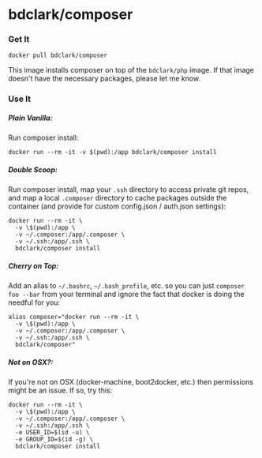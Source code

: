 # bdclark/composer

### Get It
`docker pull bdclark/composer`

This image installs composer on top of the `bdclark/php` image. If that image doesn't have the necessary packages, please let me know.


### Use It

##### Plain Vanilla:
Run composer install:
```
docker run --rm -it -v $(pwd):/app bdclark/composer install
```

##### Double Scoop:
Run composer install, map your `.ssh` directory to access private git repos, and map a local `.composer` directory to cache packages outside the container (and provide for custom config.json / auth.json settings):
```
docker run --rm -it \
  -v \$(pwd):/app \
  -v ~/.composer:/app/.composer \
  -v ~/.ssh:/app/.ssh \
  bdclark/composer install
```

##### Cherry on Top:
Add an alias to `~/.bashrc`, `~/.bash_profile`, etc. so you can just `composer foo --bar` from your terminal and ignore the fact that docker is doing the needful for you:
```
alias composer="docker run --rm -it \
  -v \$(pwd):/app \
  -v ~/.composer:/app/.composer \
  -v ~/.ssh:/app/.ssh \
  bdclark/composer"
```

##### Not on OSX?:
If you're not on OSX (docker-machine, boot2docker, etc.) then permissions might be an issue. If so, try this:
```
docker run --rm -it \
  -v \$(pwd):/app \
  -v ~/.composer:/app/.composer \
  -v ~/.ssh:/app/.ssh \
  -e USER_ID=$(id -u) \
  -e GROUP_ID=$(id -g) \
  bdclark/composer install
```
